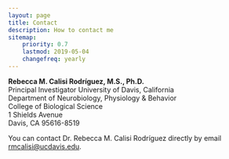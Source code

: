 ```yaml
---
layout: page
title: Contact
description: How to contact me
sitemap:
    priority: 0.7
    lastmod: 2019-05-04
    changefreq: yearly
---
```


**Rebecca M. Calisi Rodríguez, M.S., Ph.D.**    
Principal Investigator
University of Davis, California  
Department of Neurobiology, Physiology & Behavior  
College of Biological Science  
1 Shields Avenue  
Davis, CA 95616-8519  

You can contact Dr. Rebecca M. Calisi Rodríguez directly by email [rmcalisi@ucdavis.edu](rmcalisi@ucdavis.edu).